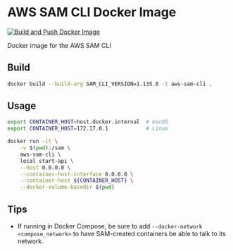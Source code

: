 # AWS SAM CLI Docker Image

[![Build and Push Docker Image](https://github.com/rhargreaves/aws-sam-cli-docker/actions/workflows/push.yml/badge.svg)](https://github.com/rhargreaves/aws-sam-cli-docker/actions/workflows/push.yml)

Docker image for the AWS SAM CLI

## Build

```sh
docker build --build-arg SAM_CLI_VERSION=1.135.0 -t aws-sam-cli .
```

## Usage

```sh
export CONTAINER_HOST=host.docker.internal  # macOS
export CONTAINER_HOST=172.17.0.1            # Linux

docker run -it \
    -v $(pwd):/sam \
    aws-sam-cli \
    local start-api \
    --host 0.0.0.0 \
    --container-host-interface 0.0.0.0 \
    --container-host ${CONTAINER_HOST} \
    --docker-volume-basedir $(pwd)
```

## Tips

* If running in Docker Compose, be sure to add `--docker-network <compose_network>` to have SAM-created containers be able to talk to its network.
